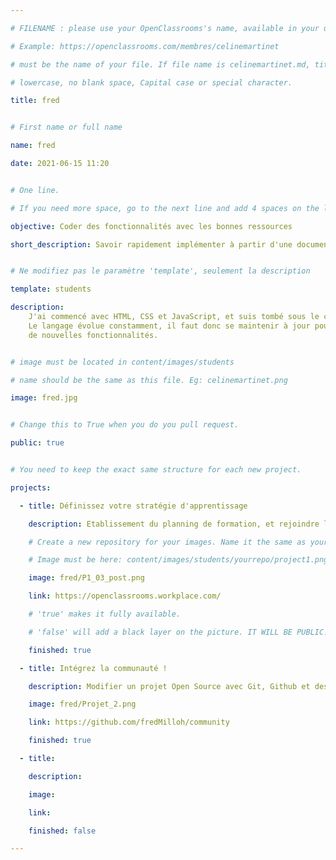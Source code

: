 ```yaml
---

# FILENAME : please use your OpenClassrooms's name, available in your url.

# Example: https://openclassrooms.com/membres/celinemartinet

# must be the name of your file. If file name is celinemartinet.md, title is celinemartinet.

# lowercase, no blank space, Capital case or special character.

title: fred


# First name or full name

name: fred

date: 2021-06-15 11:20


# One line.

# If you need more space, go to the next line and add 4 spaces on the left, as in 'description'.

objective: Coder des fonctionnalités avec les bonnes ressources

short_description: Savoir rapidement implémenter à partir d'une documentation.


# Ne modifiez pas le paramètre 'template', seulement la description

template: students

description:
    J'ai commencé avec HTML, CSS et JavaScript, et suis tombé sous le charme de Swift.
    Le langage évolue constamment, il faut donc se maintenir à jour pour intégrer dans les applications
    de nouvelles fonctionnalités.


# image must be located in content/images/students

# name should be the same as this file. Eg: celinemartinet.png

image: fred.jpg


# Change this to True when you do you pull request.

public: true


# You need to keep the exact same structure for each new project.

projects:

  - title: Définissez votre stratégie d'apprentissage

    description: Etablissement du planning de formation, et rejoindre le workplace.

    # Create a new repository for your images. Name it the same as your nickname and profile picture.

    # Image must be here: content/images/students/yourrepo/project1.png

    image: fred/P1_03_post.png

    link: https://openclassrooms.workplace.com/

    # 'true' makes it fully available.

    # 'false' will add a black layer on the picture. IT WILL BE PUBLIC!

    finished: true

  - title: Intégrez la communauté !

    description: Modifier un projet Open Source avec Git, Github et des pull requests.

    image: fred/Projet_2.png

    link: https://github.com/fredMilloh/community

    finished: true

  - title:

    description:

    image:

    link: 

    finished: false

---
```

